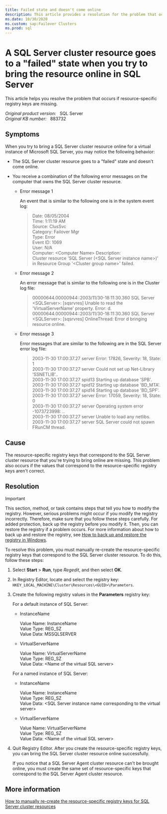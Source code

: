 ```yaml
---
title: Failed state and doesn't come online
description: This article provides a resolution for the problem that occurs if resource-specific registry keys are missing.
ms.date: 10/30/2020
ms.custom: sap:Failover Clusters
ms.prod: sql
---
```

# A SQL Server cluster resource goes to a "failed" state when you try to bring the resource online in SQL Server

This article helps you resolve the problem that occurs if resource-specific registry keys are missing.

_Original product version:_ &nbsp; SQL Server  
_Original KB number:_ &nbsp; 883732

## Symptoms

When you try to bring a SQL Server cluster resource online for a virtual instance of Microsoft SQL Server, you may notice the following behavior:

- The SQL Server cluster resource goes to a "failed" state and doesn't come online.
- You receive a combination of the following error messages on the computer that owns the SQL Server cluster resource.

  - Error message 1

    An event that is similar to the following one is in the system event log:  

    > Date: 08/05/2004  
    Time: 1:11:19 AM  
    Source: ClusSvc  
    Category: Failover Mgr  
    Type: Error  
    Event ID: 1069  
    User: N/A  
    Computer: \<Computer Name>
    Description:  
    Cluster resource 'SQL Server (\<SQL Server instance name>)' in Resource Group '\<Cluster group name>' failed.

  - Error message 2

    An error message that is similar to the following one is in the Cluster log file:

    > 00000644.00000944::2003/11/30-18:11:30.360 SQL Server \<SQLServer>: [sqsrvres] Unable to read the 'VirtualServerName' property. Error: d.  
    00000644.00000944::2003/11/30-18:11:30.360 SQL Server \<SQLServer>: [sqsrvres] OnlineThread: Error d bringing resource online.

  - Error message 3

    Error messages that are similar to the following are in the SQL Server error log file:

    > 2003-11-30 17:00:37.27 server Error: 17826, Severity: 18, State: 1  
    2003-11-30 17:00:37.27 server Could not set up Net-Library 'SSNETLIB'..  
    2003-11-30 17:00:37.27 spid13 Starting up database 'SPB'.  
    2003-11-30 17:00:37.27 spid12 Starting up database 'BD_MTA'.  
    2003-11-30 17:00:37.27 spid14 Starting up database 'BD_SPF'.  
    2003-11-30 17:00:37.27 server Error: 17059, Severity: 18, State: 0  
    2003-11-30 17:00:37.27 server Operating system error -1073723998: ..  
    2003-11-30 17:00:37.27 server Unable to load any netlibs.  
    2003-11-30 17:00:37.27 server SQL Server could not spawn FRunCM thread.

## Cause

The resource-specific registry keys that correspond to the SQL Server cluster resource that you're trying to bring online are missing. This problem also occurs if the values that correspond to the resource-specific registry keys aren't correct.

## Resolution

> [!IMPORTANT]
> This section, method, or task contains steps that tell you how to modify the registry. However, serious problems might occur if you modify the registry incorrectly. Therefore, make sure that you follow these steps carefully. For added protection, back up the registry before you modify it. Then, you can restore the registry if a problem occurs. For more information about how to back up and restore the registry, see [How to back up and restore the registry in Windows](https://support.microsoft.com/help/322756).  

To resolve this problem, you must manually re-create the resource-specific registry keys that correspond to the SQL Server cluster resource. To do this, follow these steps:

1. Select **Start** > **Run**, type *Regedit*, and then select **OK**.
2. In Registry Editor, locate and select the registry key: `HKEY_LOCAL_MACHINE\Cluster\Resources\<GUID>\Parameters`.

3. Create the following registry values in the **Parameters** registry key:

    For a default instance of SQL Server:

    - InstanceName

        Value Name: InstanceName  
        Value Type: REG_SZ  
        Value Data: MSSQLSERVER  

    - VirtualServerName

        Value Name: VirtualServerName  
        Value Type: REG_SZ  
        Value Data: \<Name of the virtual SQL server>

    For a named instance of SQL Server:

    - InstanceName

        Value Name: InstanceName  
        Value Type: REG_SZ  
        Value Data: \<SQL Server instance name corresponding to the virtual server>

    - VirtualServerName

        Value Name: VirtualServerName  
        Value Type: REG_SZ  
        Value Data: \<Name of the virtual SQL server>

4. Quit Registry Editor. After you create the resource-specific registry keys, you can bring the SQL Server cluster resource online successfully.

   If you notice that a SQL Server Agent cluster resource can't be brought online, you must create the same set of resource-specific keys that correspond to the SQL Server Agent cluster resource.

## More information

[How to manually re-create the resource-specific registry keys for SQL Server cluster resources](https://support.microsoft.com/help/810056)
